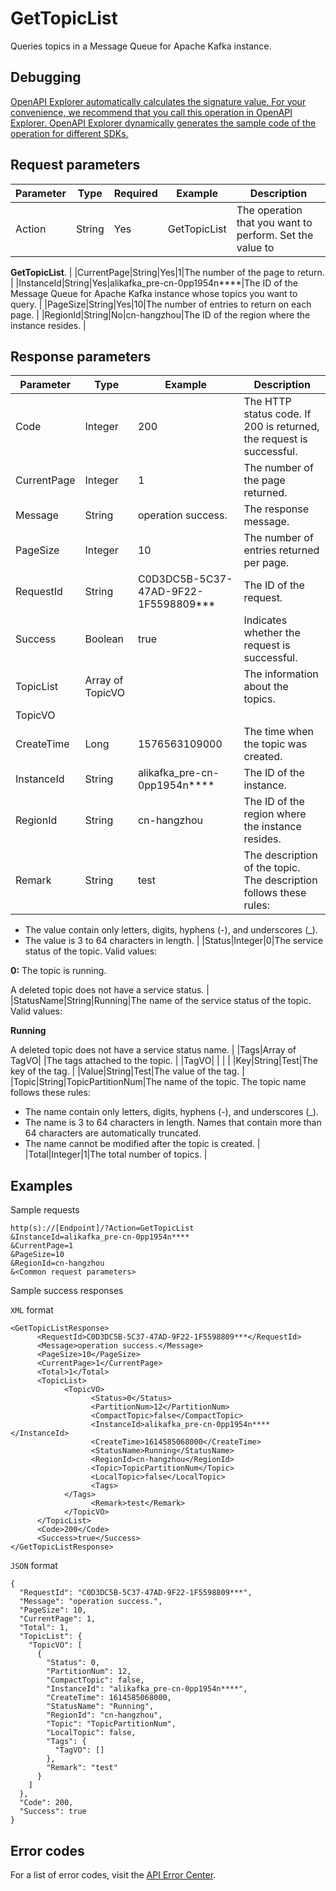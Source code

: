 # GetTopicList

Queries topics in a Message Queue for Apache Kafka instance.

## Debugging

[OpenAPI Explorer automatically calculates the signature value. For your convenience, we recommend that you call this operation in OpenAPI Explorer. OpenAPI Explorer dynamically generates the sample code of the operation for different SDKs.](https://api.aliyun.com/#product=alikafka&api=GetTopicList&type=RPC&version=2019-09-16)

## Request parameters

|Parameter|Type|Required|Example|Description|
|---------|----|--------|-------|-----------|
|Action|String|Yes|GetTopicList|The operation that you want to perform. Set the value to

 **GetTopicList**. |
|CurrentPage|String|Yes|1|The number of the page to return. |
|InstanceId|String|Yes|alikafka\_pre-cn-0pp1954n\*\*\*\*|The ID of the Message Queue for Apache Kafka instance whose topics you want to query. |
|PageSize|String|Yes|10|The number of entries to return on each page. |
|RegionId|String|No|cn-hangzhou|The ID of the region where the instance resides. |

## Response parameters

|Parameter|Type|Example|Description|
|---------|----|-------|-----------|
|Code|Integer|200|The HTTP status code. If 200 is returned, the request is successful. |
|CurrentPage|Integer|1|The number of the page returned. |
|Message|String|operation success.|The response message. |
|PageSize|Integer|10|The number of entries returned per page. |
|RequestId|String|C0D3DC5B-5C37-47AD-9F22-1F5598809\*\*\*|The ID of the request. |
|Success|Boolean|true|Indicates whether the request is successful. |
|TopicList|Array of TopicVO| |The information about the topics. |
|TopicVO| | | |
|CreateTime|Long|1576563109000|The time when the topic was created. |
|InstanceId|String|alikafka\_pre-cn-0pp1954n\*\*\*\*|The ID of the instance. |
|RegionId|String|cn-hangzhou|The ID of the region where the instance resides. |
|Remark|String|test|The description of the topic. The description follows these rules:

 -   The value contain only letters, digits, hyphens \(-\), and underscores \(\_\).
-   The value is 3 to 64 characters in length. |
|Status|Integer|0|The service status of the topic. Valid values:

 **0:** The topic is running.

 A deleted topic does not have a service status. |
|StatusName|String|Running|The name of the service status of the topic. Valid values:

 **Running**

 A deleted topic does not have a service status name. |
|Tags|Array of TagVO| |The tags attached to the topic. |
|TagVO| | | |
|Key|String|Test|The key of the tag. |
|Value|String|Test|The value of the tag. |
|Topic|String|TopicPartitionNum|The name of the topic. The topic name follows these rules:

 -   The name contain only letters, digits, hyphens \(-\), and underscores \(\_\).
-   The name is 3 to 64 characters in length. Names that contain more than 64 characters are automatically truncated.
-   The name cannot be modified after the topic is created. |
|Total|Integer|1|The total number of topics. |

## Examples

Sample requests

```
http(s)://[Endpoint]/?Action=GetTopicList
&InstanceId=alikafka_pre-cn-0pp1954n****
&CurrentPage=1
&PageSize=10
&RegionId=cn-hangzhou
&<Common request parameters>
```

Sample success responses

`XML` format

```
<GetTopicListResponse>
      <RequestId>C0D3DC5B-5C37-47AD-9F22-1F5598809***</RequestId>
      <Message>operation success.</Message>
      <PageSize>10</PageSize>
      <CurrentPage>1</CurrentPage>
      <Total>1</Total>
      <TopicList>
            <TopicVO>
                  <Status>0</Status>
                  <PartitionNum>12</PartitionNum>
                  <CompactTopic>false</CompactTopic>
                  <InstanceId>alikafka_pre-cn-0pp1954n****</InstanceId>
                  <CreateTime>1614585068000</CreateTime>
                  <StatusName>Running</StatusName>
                  <RegionId>cn-hangzhou</RegionId>
                  <Topic>TopicPartitionNum</Topic>
                  <LocalTopic>false</LocalTopic>
                  <Tags>
            </Tags>
                  <Remark>test</Remark>
            </TopicVO>
      </TopicList>
      <Code>200</Code>
      <Success>true</Success>
</GetTopicListResponse>
```

`JSON` format

```
{
  "RequestId": "C0D3DC5B-5C37-47AD-9F22-1F5598809***",
  "Message": "operation success.",
  "PageSize": 10,
  "CurrentPage": 1,
  "Total": 1,
  "TopicList": {
    "TopicVO": [
      {
        "Status": 0,
        "PartitionNum": 12,
        "CompactTopic": false,
        "InstanceId": "alikafka_pre-cn-0pp1954n****",
        "CreateTime": 1614585068000,
        "StatusName": "Running",
        "RegionId": "cn-hangzhou",
        "Topic": "TopicPartitionNum",
        "LocalTopic": false,
        "Tags": {
          "TagVO": []
        },
        "Remark": "test"
      }
    ]
  },
  "Code": 200,
  "Success": true
}
```

## Error codes

For a list of error codes, visit the [API Error Center](https://error-center.alibabacloud.com/status/product/alikafka).

